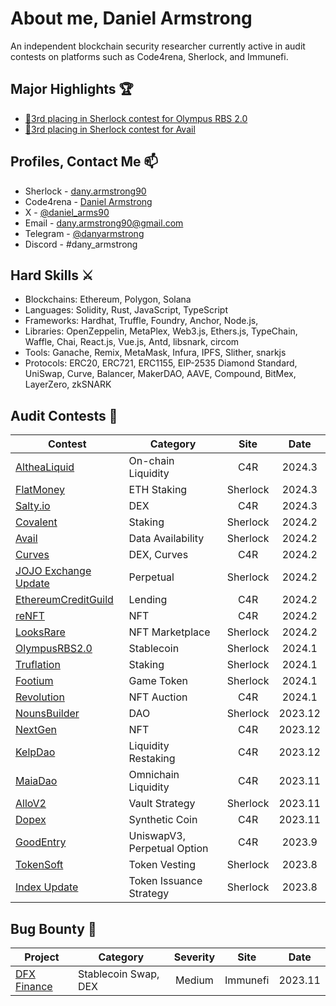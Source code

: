 # About me, Daniel Armstrong
An independent blockchain security researcher currently active in audit contests on platforms such as Code4rena, Sherlock, and Immunefi.

## Major Highlights 🏆
- [🥉3rd placing in Sherlock contest for Olympus RBS 2.0](https://x.com/sherlockdefi/status/1759934562488967389?s=20)
- [🥉3rd placing in Sherlock contest for Avail](https://x.com/sherlockdefi/status/1751899064524795966?s=20)

## Profiles, Contact Me 📫
- Sherlock - [dany.armstrong90](https://audits.sherlock.xyz/watson/dany.armstrong90)
- Code4rena - [Daniel Armstrong](https://code4rena.com/@DanielArmstrong)
- X - [@daniel_arms90](https://twitter.com/daniel_arms90)
- Email - dany.armstrong90@gmail.com
- Telegram - [@danyarmstrong](https://t.co/z2Dh3zpqj3)
- Discord - #dany_armstrong

## Hard Skills ⚔️
- Blockchains: Ethereum, Polygon, Solana
- Languages: Solidity, Rust, JavaScript, TypeScript
- Frameworks: Hardhat, Truffle, Foundry, Anchor, Node.js, 
- Libraries: OpenZeppelin, MetaPlex, Web3.js, Ethers.js, TypeChain, Waffle, Chai, React.js, Vue.js, Antd, libsnark, circom
- Tools: Ganache, Remix, MetaMask, Infura, IPFS, Slither, snarkjs
- Protocols: ERC20, ERC721, ERC1155, EIP-2535 Diamond Standard, UniSwap, Curve, Balancer, MakerDAO, AAVE, Compound, BitMex, LayerZero, zkSNARK

## Audit Contests 📝

| Contest | Category | Site | Date |
| - | - | :-: | :-: |
| [AltheaLiquid](https://code4rena.com/audits/2024-02-althea-liquid-infrastructure) | On-chain Liquidity | C4R | 2024.3 |
| [FlatMoney](https://audits.sherlock.xyz/contests/132) | ETH Staking | Sherlock | 2024.3 |
| [Salty.io](https://code4rena.com/audits/2024-01-saltyio) | DEX | C4R | 2024.3 |
| [Covalent](https://audits.sherlock.xyz/contests/127) | Staking | Sherlock | 2024.2 |
| [Avail](https://audits.sherlock.xyz/contests/146) | Data Availability | Sherlock | 2024.2 |
| [Curves](https://code4rena.com/audits/2024-01-curves) | DEX, Curves | C4R | 2024.2 |
| [JOJO Exchange Update](https://audits.sherlock.xyz/contests/136) | Perpetual | Sherlock | 2024.2 |
| [EthereumCreditGuild](https://code4rena.com/audits/2023-12-ethereum-credit-guild) | Lending | C4R | 2024.2 |
| [reNFT](https://code4rena.com/audits/2024-01-renft) | NFT | C4R | 2024.2 |
| [LooksRare](https://audits.sherlock.xyz/contests/163) | NFT Marketplace | Sherlock | 2024.2 |
| [OlympusRBS2.0](https://audits.sherlock.xyz/contests/128) | Stablecoin | Sherlock | 2024.1 |
| [Truflation](https://audits.sherlock.xyz/contests/151) | Staking | Sherlock | 2024.1 |
| [Footium](https://audits.sherlock.xyz/contests/131) | Game Token | Sherlock | 2024.1 |
| [Revolution](https://code4rena.com/audits/2023-12-revolution-protocol) | NFT Auction | C4R | 2024.1 |
| [NounsBuilder](https://audits.sherlock.xyz/contests/111) | DAO | Sherlock | 2023.12 |
| [NextGen](https://code4rena.com/audits/2023-10-nextgen) | NFT | C4R | 2023.12 |
| [KelpDao](https://code4rena.com/audits/2023-11-kelp-dao-rseth) | Liquidity Restaking | C4R | 2023.12 |
| [MaiaDao](https://code4rena.com/contests/2023-09-maia-dao-ulysses) | Omnichain Liquidity | C4R | 2023.11 |
| [AlloV2](https://audits.sherlock.xyz/contests/109) | Vault Strategy | Sherlock | 2023.11 |
| [Dopex](https://code4rena.com/contests/2023-08-dopex) | Synthetic Coin | C4R | 2023.11 |
| [GoodEntry](https://code4rena.com/contests/2023-08-good-entry) | UniswapV3, Perpetual Option | C4R | 2023.9 |
| [TokenSoft](https://audits.sherlock.xyz/contests/100) | Token Vesting | Sherlock | 2023.8 |
| [Index Update](https://audits.sherlock.xyz/contests/91) | Token Issuance Strategy | Sherlock | 2023.8 |


## Bug Bounty 📝

| Project | Category | Severity | Site | Date |
| - | - | :-: | :-: | :-: |
| [DFX Finance](https://bugs.immunefi.com/dashboard/submission/26076) | Stablecoin Swap, DEX | Medium | Immunefi | 2023.11 |



<!--
**web3-master/web3-master** is a ✨ _special_ ✨ repository because its `README.md` (this file) appears on your GitHub profile.

Here are some ideas to get you started:

- 🔭 I’m currently working on ...
- 🌱 I’m currently learning ...
- 👯 I’m looking to collaborate on ...
- 🤔 I’m looking for help with ...
- 💬 Ask me about ...
- 📫 How to reach me: ...
- 😄 Pronouns: ...
- ⚡ Fun fact: ...
-->
